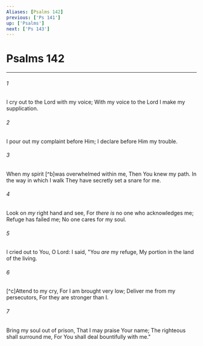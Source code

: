 ```yaml
---
Aliases: [Psalms 142]
previous: ['Ps 141']
up: ['Psalms']
next: ['Ps 143']
---
```

# Psalms 142

***


###### 1 
I cry out to the Lord with my voice; With my voice to the Lord I make my supplication. 

###### 2 
I pour out my complaint before Him; I declare before Him my trouble. 

###### 3 
When my spirit [^b]was overwhelmed within me, Then You knew my path. In the way in which I walk They have secretly set a snare for me. 

###### 4 
Look on _my_ right hand and see, For _there is_ no one who acknowledges me; Refuge has failed me; No one cares for my soul. 

###### 5 
I cried out to You, O Lord: I said, "You _are_ my refuge, My portion in the land of the living. 

###### 6 
[^c]Attend to my cry, For I am brought very low; Deliver me from my persecutors, For they are stronger than I. 

###### 7 
Bring my soul out of prison, That I may praise Your name; The righteous shall surround me, For You shall deal bountifully with me."
